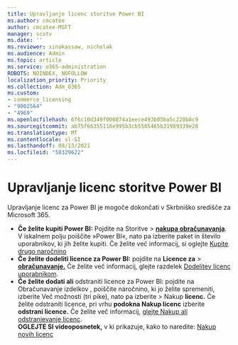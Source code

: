 ```yaml
---
title: Upravljanje licenc storitve Power BI
ms.author: cmcatee
author: cmcatee-MSFT
manager: scotv
ms.date: ''
ms.reviewer: sinakassaw, nicholak
ms.audience: Admin
ms.topic: article
ms.service: o365-administration
ROBOTS: NOINDEX, NOFOLLOW
localization_priority: Priority
ms.collection: Adm_O365
ms.custom:
- commerce_licensing
- "9002564"
- "4969"
ms.openlocfilehash: 6f6c10d349f000874a1eece493b05ba5c220b8c9
ms.sourcegitcommit: ab75f66355116e995b3cb5505465b31989339e28
ms.translationtype: MT
ms.contentlocale: sl-SI
ms.lasthandoff: 08/13/2021
ms.locfileid: "58329622"
---
```

# <a name="power-bi-license-management"></a>Upravljanje licenc storitve Power BI

Upravljanje licenc za Power BI je mogoče dokončati v Skrbniško središče za Microsoft 365.

- **Če želite kupiti Power BI:** Pojdite na Storitve  \> **[nakupa obračunavanja](https://go.microsoft.com/fwlink/p/?linkid=868433)**. V iskalnem polju poiščite »Power BI«, nato pa izberite paket in število uporabnikov, ki jih želite kupiti. Če želite več informacij, si oglejte [Kupite drugo naročnino](https://docs.microsoft.com/microsoft-365/commerce/try-or-buy-microsoft-365#buy-a-different-subscription)
- **Če želite dodeliti licence za Power BI:** pojdite na **Licence za**  >  **[obračunavanje.](https://go.microsoft.com/fwlink/p/?linkid=842264)** Če želite več informacij, glejte razdelek [Dodelitev licenc uporabnikom](https://docs.microsoft.com/microsoft-365/admin/manage/assign-licenses-to-users).
- **Če želite dodati ali** odstraniti licence za Power BI: pojdite na Obračunavanje izdelkov , poiščite naročnino, ki jo želite spremeniti, izberite Več možnosti (tri pike), nato pa izberite  >  **[](https://go.microsoft.com/fwlink/p/?linkid=842054)** Nakup **licenc.**  Če želite odstraniti licence, pri vrhu **podokna Nakup licenc** izberite **odstrani licence.** Če želite več informacij, [glejte Nakup ali odstranjevanje licenc](https://docs.microsoft.com/microsoft-365/commerce/licenses/buy-licenses).\
**OGLEJTE SI videoposnetek,** v ki prikazuje, kako to naredite: [Nakup novih licenc](https://go.microsoft.com/fwlink/p/?linkid=2154857)